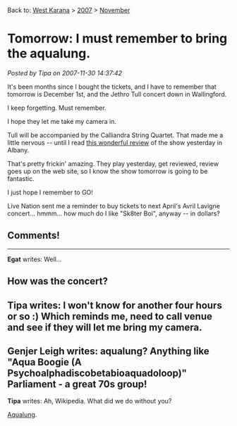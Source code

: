 Back to: [West Karana](/posts/westkarana.md) > [2007](/posts/2007/westkarana.md) > [November](./westkarana.md)
# Tomorrow: I must remember to bring the aqualung.

*Posted by Tipa on 2007-11-30 14:37:42*

It's been months since I bought the tickets, and I have to remember that tomorrow is December 1st, and the Jethro Tull concert down in Wallingford.

I keep forgetting. Must remember.

I hope they let me take my camera in.

Tull will be accompanied by the Calliandra String Quartet. That made me a little nervous -- until I read [this wonderful review](http://blogs.timesunion.com/reviews/?p=310) of the show yesterday in Albany.

That's pretty frickin' amazing. They play yesterday, get reviewed, review goes up on the web site, so I know the show tomorrow is going to be fantastic.

I just hope I remember to GO!

Live Nation sent me a reminder to buy tickets to next April's Avril Lavigne concert... hmmm... how much do I like "Sk8ter Boi", anyway -- in dollars?

## Comments!
---
**Egat** writes: Well...

How was the concert?
---
**Tipa** writes: I won't know for another four hours or so :) Which reminds me, need to call venue and see if they will let me bring my camera.
---
**Genjer Leigh** writes: aqualung? Anything like "Aqua Boogie (A Psychoalphadiscobetabioaquadoloop)" Parliament - a great 70s group!
---
**Tipa** writes: Ah, Wikipedia. What did we do without you?

[Aqualung](http://en.wikipedia.org/wiki/Aqualung_%28song%29).
